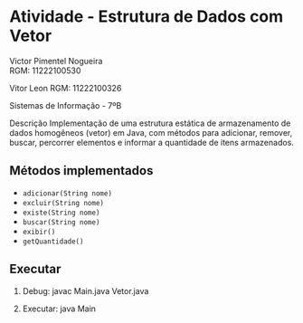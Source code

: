 # Atividade - Estrutura de Dados com Vetor

Victor Pimentel Nogueira  
RGM: 11222100530

Vitor Leon 
RGM: 11222100326

Sistemas de Informação - 7ºB 
 
Descrição
Implementação de uma estrutura estática de armazenamento de dados homogêneos (vetor) em Java, com métodos para adicionar, remover, buscar, percorrer elementos e informar a quantidade de itens armazenados.

## Métodos implementados
- `adicionar(String nome)`
- `excluir(String nome)`
- `existe(String nome)`
- `buscar(String nome)`
- `exibir()`
- `getQuantidade()`

## Executar
1. Debug:
   javac Main.java Vetor.java

2. Executar:
   java Main
